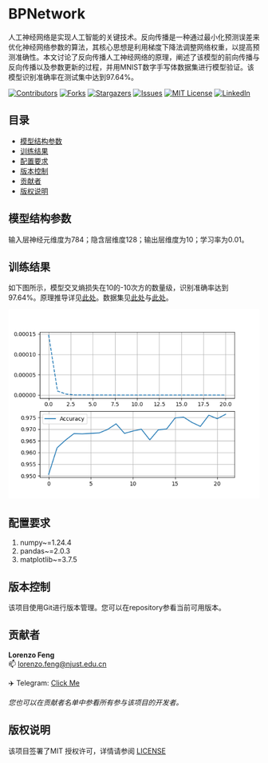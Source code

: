 # BPNetwork

人工神经网络是实现人工智能的关键技术。反向传播是一种通过最小化预测误差来优化神经网络参数的算法，其核心思想是利用梯度下降法调整网络权重，以提高预测准确性。本文讨论了反向传播人工神经网络的原理，阐述了该模型的前向传播与反向传播以及参数更新的过程，并用MNIST数字手写体数据集进行模型验证。该模型识别准确率在测试集中达到97.64\%。

[![Contributors][contributors-shield]][contributors-url]
[![Forks][forks-shield]][forks-url]
[![Stargazers][stars-shield]][stars-url]
[![Issues][issues-shield]][issues-url]
[![MIT License][license-shield]][license-url]
[![LinkedIn][linkedin-shield]][linkedin-url]




## 目录

- [模型结构参数](#模型结构参数)
- [训练结果](#训练结果)
- [配置要求](#配置要求)
- [版本控制](#版本控制)
- [贡献者](#贡献者)
- [版权说明](#版权说明)

## 模型结构参数

输入层神经元维度为784；隐含层维度128；输出层维度为10；学习率为0.01。

## 训练结果

如下图所示，模型交叉熵损失在10的-10次方的数量级，识别准确率达到97.64\%。原理推导详见[此处](./doc/基于BP人工神经网络的数字手写体识别模型.pdf)。数据集见[此处](./dataset/mnist_train.csv)与[此处](./dataset/mnist_test.csv)。

![损失函数与准确率曲线](./doc/result.png)

## 配置要求

1. numpy~=1.24.4
2. pandas~=2.0.3
3. matplotlib~=3.7.5


## 版本控制

该项目使用Git进行版本管理。您可以在repository参看当前可用版本。

## 贡献者

**Lorenzo Feng** <br/>
:mailbox: lorenzo.feng@njust.edu.cn

:airplane: Telegram: [Click Me](https://t.me/lorenzofeng)    

 *您也可以在贡献者名单中参看所有参与该项目的开发者。*

## 版权说明

该项目签署了MIT 授权许可，详情请参阅 [LICENSE](https://github.com/7emotions/ChromiumSpider/blob/master/LICENSE.txt)

<!-- links -->

[your-project-path]:njust-opensource/BPNetwork
[contributors-shield]: https://img.shields.io/github/contributors/njust-opensource/BPNetwork.svg?style=flat-square
[contributors-url]: https://github.com/njust-opensource/BPNetwork/graphs/contributors
[forks-shield]: https://img.shields.io/github/forks/njust-opensource/BPNetwork.svg?style=flat-square
[forks-url]: https://github.com/njust-opensource/BPNetwork/network/members
[stars-shield]: https://img.shields.io/github/stars/njust-opensource/BPNetwork.svg?style=flat-square
[stars-url]: https://github.com/njust-opensource/BPNetwork/stargazers
[issues-shield]: https://img.shields.io/github/issues/njust-opensource/BPNetwork.svg?style=flat-square
[issues-url]: https://img.shields.io/github/issues/njust-opensource/BPNetwork.svg
[license-shield]: https://img.shields.io/github/license/njust-opensource/BPNetwork.svg?style=flat-square
[license-url]: https://github.com/njust-opensource/BPNetwork/blob/master/LICENSE
[linkedin-shield]: https://img.shields.io/badge/-LinkedIn-black.svg?style=flat-square&logo=linkedin&colorB=555
[linkedin-url]: https://linkedin.com/in/shaojintian
